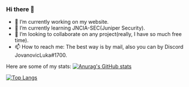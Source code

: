 ### Hi there 👋

- 🔭 I’m currently working on my website.
- 🌱 I’m currently learning JNCIA-SEC(Juniper Security).
- 👯 I’m looking to collaborate on any project(really, I have so much free time).
- 📫 How to reach me: The best way is by mail, also you can by Discord JovanovicLuka#1700.

Here are some of my stats:
[![Anurag's GitHub stats](https://github-readme-stats.vercel.app/api?username=youshitsune&theme=cobalt)](https://github.com/anuraghazra/github-readme-stats)

[![Top Langs](https://github-readme-stats.vercel.app/api/top-langs/?username=anuraghazra)](https://github.com/anuraghazra/github-readme-stats)

